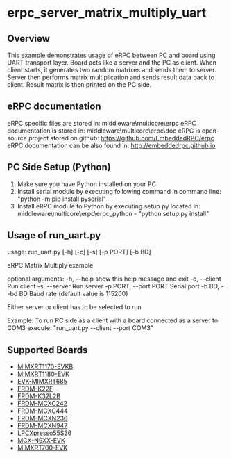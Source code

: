 # erpc_server_matrix_multiply_uart

## Overview
This example demonstrates usage of eRPC between PC and board using UART transport layer.
Board acts like a server and the PC as client. When client starts, it generates two random
matrixes and sends them to server. Server then performs matrix multiplication and sends
result data back to client. Result matrix is then printed on the PC side.

## eRPC documentation
eRPC specific files are stored in: middleware\multicore\erpc
eRPC documentation is stored in: middleware\multicore\erpc\doc
eRPC is open-source project stored on github: https://github.com/EmbeddedRPC/erpc
eRPC documentation can be also found in: http://embeddedrpc.github.io

## PC Side Setup (Python)
1. Make sure you have Python installed on your PC
2. Install serial module by executing following command in command line: "python -m pip install pyserial"
3. Install eRPC module to Python by executing setup.py located in: middleware\multicore\erpc\erpc_python - "python setup.py install"

## Usage of run_uart.py
usage: run_uart.py [-h] [-c] [-s] [-p PORT] [-b BD]

eRPC Matrix Multiply example

optional arguments:
  -h, --help            show this help message and exit
  -c, --client          Run client
  -s, --server          Run server
  -p PORT, --port PORT  Serial port
  -b BD, --bd BD        Baud rate (default value is 115200)

Either server or client has to be selected to run

Example:
To run PC side as a client with a board connected as a server to COM3 execute:
"run_uart.py --client --port COM3"

## Supported Boards
- [MIMXRT1170-EVKB](../../_boards/evkbmimxrt1170/multiprocessor_examples/erpc_server_matrix_multiply_uart/example_board_readme.md)
- [MIMXRT1180-EVK](../../_boards/evkmimxrt1180/multiprocessor_examples/erpc_server_matrix_multiply_uart/example_board_readme.md)
- [EVK-MIMXRT685](../../_boards/evkmimxrt685/multiprocessor_examples/erpc_server_matrix_multiply_uart/example_board_readme.md)
- [FRDM-K22F](../../_boards/frdmk22f/multiprocessor_examples/erpc_server_matrix_multiply_uart/example_board_readme.md)
- [FRDM-K32L2B](../../_boards/frdmk32l2b/multiprocessor_examples/erpc_server_matrix_multiply_uart/example_board_readme.md)
- [FRDM-MCXC242](../../_boards/frdmmcxc242/multiprocessor_examples/erpc_server_matrix_multiply_uart/example_board_readme.md)
- [FRDM-MCXC444](../../_boards/frdmmcxc444/multiprocessor_examples/erpc_server_matrix_multiply_uart/example_board_readme.md)
- [FRDM-MCXN236](../../_boards/frdmmcxn236/multiprocessor_examples/erpc_server_matrix_multiply_uart/example_board_readme.md)
- [FRDM-MCXN947](../../_boards/frdmmcxn947/multiprocessor_examples/erpc_server_matrix_multiply_uart/example_board_readme.md)
- [LPCXpresso55S36](../../_boards/lpcxpresso55s36/multiprocessor_examples/erpc_server_matrix_multiply_uart/example_board_readme.md)
- [MCX-N9XX-EVK](../../_boards/mcxn9xxevk/multiprocessor_examples/erpc_server_matrix_multiply_uart/example_board_readme.md)
- [MIMXRT700-EVK](../../_boards/mimxrt700evk/multiprocessor_examples/erpc_server_matrix_multiply_uart/example_board_readme.md)
